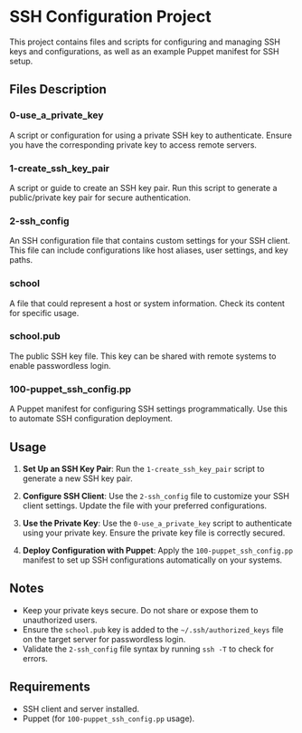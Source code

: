 # SSH Configuration Project

This project contains files and scripts for configuring and managing SSH keys and configurations, as well as an example Puppet manifest for SSH setup.

## Files Description

### 0-use_a_private_key

A script or configuration for using a private SSH key to authenticate. Ensure you have the corresponding private key to access remote servers.

### 1-create_ssh_key_pair

A script or guide to create an SSH key pair. Run this script to generate a public/private key pair for secure authentication.

### 2-ssh_config

An SSH configuration file that contains custom settings for your SSH client. This file can include configurations like host aliases, user settings, and key paths.

### school

A file that could represent a host or system information. Check its content for specific usage.

### school.pub

The public SSH key file. This key can be shared with remote systems to enable passwordless login.

### 100-puppet_ssh_config.pp

A Puppet manifest for configuring SSH settings programmatically. Use this to automate SSH configuration deployment.

## Usage

1. **Set Up an SSH Key Pair**:
   Run the `1-create_ssh_key_pair` script to generate a new SSH key pair.

2. **Configure SSH Client**:
   Use the `2-ssh_config` file to customize your SSH client settings. Update the file with your preferred configurations.

3. **Use the Private Key**:
   Use the `0-use_a_private_key` script to authenticate using your private key. Ensure the private key file is correctly secured.

4. **Deploy Configuration with Puppet**:
   Apply the `100-puppet_ssh_config.pp` manifest to set up SSH configurations automatically on your systems.

## Notes

- Keep your private keys secure. Do not share or expose them to unauthorized users.
- Ensure the `school.pub` key is added to the `~/.ssh/authorized_keys` file on the target server for passwordless login.
- Validate the `2-ssh_config` file syntax by running `ssh -T` to check for errors.

## Requirements

- SSH client and server installed.
- Puppet (for `100-puppet_ssh_config.pp` usage).
